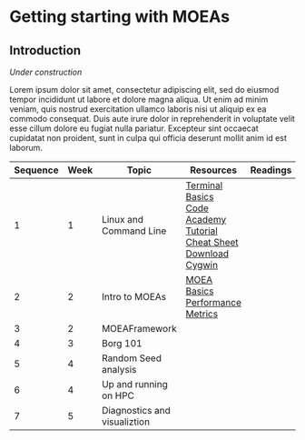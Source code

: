 # Getting starting with MOEAs

## Introduction

*Under construction*

Lorem ipsum dolor sit amet, consectetur adipiscing elit, sed do eiusmod tempor incididunt ut labore et dolore magna aliqua. Ut enim ad minim veniam, quis nostrud exercitation ullamco laboris nisi ut aliquip ex ea commodo consequat. Duis aute irure dolor in reprehenderit in voluptate velit esse cillum dolore eu fugiat nulla pariatur. Excepteur sint occaecat cupidatat non proident, sunt in culpa qui officia deserunt mollit anim id est laborum.




| Sequence | Week | Topic                         | Resources | Readings |
|----------|------|-------------------------------|-----------|----------|
| 1        | 1    | Linux and Command Line        | [Terminal Basics](https://waterprogramming.wordpress.com/2015/03/17/terminal-basics-for-the-truly-newbies/)  <br>  [Code Academy Tutorial](https://www.codecademy.com/learn/learn-the-command-line) <br>  [Cheat Sheet](https://www.git-tower.com/blog/command-line-cheat-sheet/) <br> [Download Cygwin](https://www.cygwin.com/)   |          |
| 2        | 2    | Intro to MOEAs                | [MOEA Basics](https://waterprogramming.wordpress.com/2012/01/23/moeas-basic-concepts-and-reading/)  <br> [Performance Metrics](https://waterprogramming.wordpress.com/2013/06/25/moea-performance-metrics/)      |          |
| 3        | 2    | MOEAFramework                 |           |          |
| 4        | 3    | Borg 101                      |           |          |
| 5        | 4    | Random Seed analysis          |           |          |
| 6        | 4    | Up and running on HPC         |           |          |
| 7        | 5    | Diagnostics and visualiztion  |           |          |